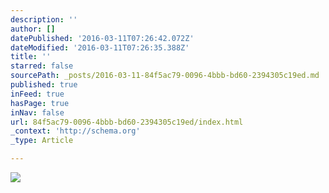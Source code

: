 ```yaml
---
description: ''
author: []
datePublished: '2016-03-11T07:26:42.072Z'
dateModified: '2016-03-11T07:26:35.388Z'
title: ''
starred: false
sourcePath: _posts/2016-03-11-84f5ac79-0096-4bbb-bd60-2394305c19ed.md
published: true
inFeed: true
hasPage: true
inNav: false
url: 84f5ac79-0096-4bbb-bd60-2394305c19ed/index.html
_context: 'http://schema.org'
_type: Article

---
```

![](https://the-grid-user-content.s3-us-west-2.amazonaws.com/2a4c1cd8-aa5c-4040-89af-ad615d44a1c6.png)